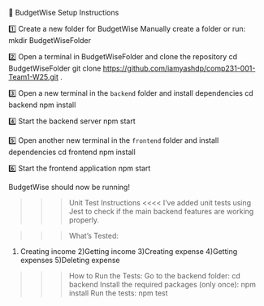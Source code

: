 📌 BudgetWise Setup Instructions

1️⃣ Create a new folder for BudgetWise
Manually create a folder or run:
mkdir BudgetWiseFolder

2️⃣ Open a terminal in BudgetWiseFolder and clone the repository
cd BudgetWiseFolder
git clone https://github.com/iamyashdp/comp231-001-Team1-W25.git .

3️⃣ Open a new terminal in the `backend` folder and install dependencies
cd backend
npm install

4️⃣ Start the backend server
npm start

5️⃣ Open another new terminal in the `frontend` folder and install dependencies
cd frontend
npm install

6️⃣ Start the frontend application
npm start

BudgetWise should now be running!

 >>> Unit Test Instructions <<<<
I’ve added unit tests using Jest to check if the main backend features are working properly.

>>> What’s Tested:
1) Creating income
2)Getting income
3)Creating expense
4)Getting expenses
5)Deleting expense

>>> How to Run the Tests:
Go to the backend folder:
cd backend
>>> Install the required packages (only once):
npm install
>>> Run the tests:
npm test
